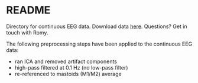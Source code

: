 # README

Directory for continuous EEG data. Download data [here](https://osf.io/dnwm2/). Questions? Get in touch with Romy.

The following preprocessing steps have been applied to the continuous EEG data:

* ran ICA and removed artifact components
* high-pass filtered at 0.1 Hz (no low-pass filter)
* re-referenced to mastoids (M1/M2) average
